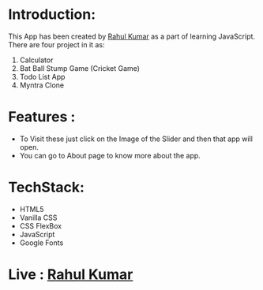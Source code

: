 # Introduction: 
This App has been created by [Rahul Kumar](https://linkedin.com/in/rahulkumarpahwa) as a part of learning JavaScript. There are four project in it as: 
1. Calculator
2. Bat Ball Stump Game (Cricket Game)
3. Todo List App
4. Myntra Clone

# Features :
- To Visit these just click on the Image of the Slider and then that app will open.
- You can go to About page to know more about the app.

# TechStack:
- HTML5
- Vanilla CSS
- CSS FlexBox
- JavaScript
- Google Fonts

# Live : [Rahul Kumar](https://linkedin.com/in/rahulkumarpahwa)

